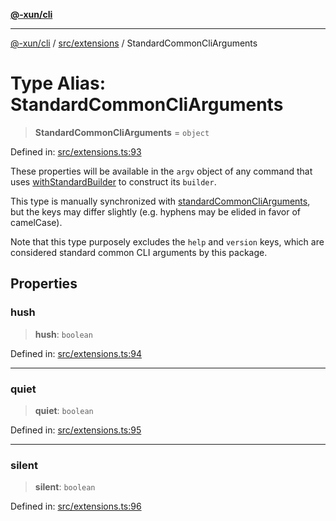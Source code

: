 [**@-xun/cli**](../../../README.md)

***

[@-xun/cli](../../../README.md) / [src/extensions](../README.md) / StandardCommonCliArguments

# Type Alias: StandardCommonCliArguments

> **StandardCommonCliArguments** = `object`

Defined in: [src/extensions.ts:93](https://github.com/Xunnamius/cli-utils/blob/6bb867abfa52659ebcf7604aaf7635e72a00bf51/src/extensions.ts#L93)

These properties will be available in the `argv` object of any command that
uses [withStandardBuilder](../functions/withStandardBuilder.md) to construct its `builder`.

This type is manually synchronized with [standardCommonCliArguments](../variables/standardCommonCliArguments.md),
but the keys may differ slightly (e.g. hyphens may be elided in favor of
camelCase).

Note that this type purposely excludes the `help` and `version` keys, which
are considered standard common CLI arguments by this package.

## Properties

### hush

> **hush**: `boolean`

Defined in: [src/extensions.ts:94](https://github.com/Xunnamius/cli-utils/blob/6bb867abfa52659ebcf7604aaf7635e72a00bf51/src/extensions.ts#L94)

***

### quiet

> **quiet**: `boolean`

Defined in: [src/extensions.ts:95](https://github.com/Xunnamius/cli-utils/blob/6bb867abfa52659ebcf7604aaf7635e72a00bf51/src/extensions.ts#L95)

***

### silent

> **silent**: `boolean`

Defined in: [src/extensions.ts:96](https://github.com/Xunnamius/cli-utils/blob/6bb867abfa52659ebcf7604aaf7635e72a00bf51/src/extensions.ts#L96)
